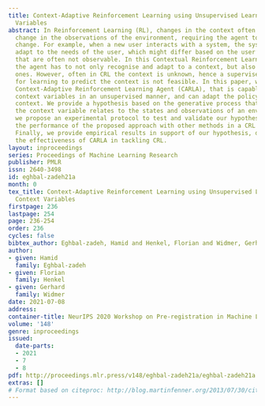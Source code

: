 ```yaml
---
title: Context-Adaptive Reinforcement Learning using Unsupervised Learning of Context
  Variables
abstract: In Reinforcement Learning (RL), changes in the context often cause a distributional
  change in the observations of the environment, requiring the agent to adapt to this
  change. For example, when a new user interacts with a system, the system has to
  adapt to the needs of the user, which might differ based on the user’s characteristics
  that are often not observable. In this Contextual Reinforcement Learning (CRL) setting,
  the agent has to not only recognise and adapt to a context, but also remember previous
  ones. However, often in CRL the context is unknown, hence a supervised approach
  for learning to predict the context is not feasible. In this paper, we introduce
  Context-Adaptive Reinforcement Learning Agent (CARLA), that is capable of learning
  context variables in an unsupervised manner, and can adapt the policy to the current
  context. We provide a hypothesis based on the generative process that explains how
  the context variable relates to the states and observations of an environment. Further,
  we propose an experimental protocol to test and validate our hypothesis; and compare
  the performance of the proposed approach with other methods in a CRL environment.
  Finally, we provide empirical results in support of our hypothesis, demonstrating
  the effectiveness of CARLA in tackling CRL.
layout: inproceedings
series: Proceedings of Machine Learning Research
publisher: PMLR
issn: 2640-3498
id: eghbal-zadeh21a
month: 0
tex_title: Context-Adaptive Reinforcement Learning using Unsupervised Learning of
  Context Variables
firstpage: 236
lastpage: 254
page: 236-254
order: 236
cycles: false
bibtex_author: Eghbal-zadeh, Hamid and Henkel, Florian and Widmer, Gerhard
author:
- given: Hamid
  family: Eghbal-zadeh
- given: Florian
  family: Henkel
- given: Gerhard
  family: Widmer
date: 2021-07-08
address:
container-title: NeurIPS 2020 Workshop on Pre-registration in Machine Learning
volume: '148'
genre: inproceedings
issued:
  date-parts:
  - 2021
  - 7
  - 8
pdf: http://proceedings.mlr.press/v148/eghbal-zadeh21a/eghbal-zadeh21a.pdf
extras: []
# Format based on citeproc: http://blog.martinfenner.org/2013/07/30/citeproc-yaml-for-bibliographies/
---
```


